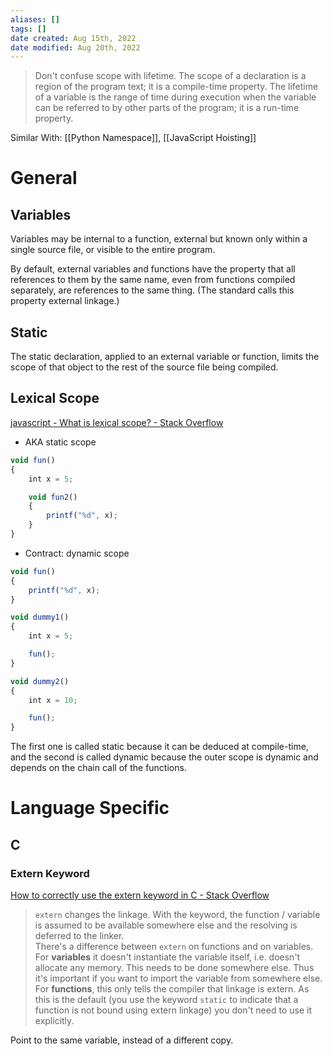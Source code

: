 ```yaml
---
aliases: []
tags: [] 
date created: Aug 15th, 2022
date modified: Aug 20th, 2022
---
```

>Don't confuse scope with lifetime. The scope of a declaration is a region of the program text; it is a compile-time property. The lifetime of a variable is the range of time during execution when the variable can be referred to by other parts of the program; it is a run-time property.

Similar With: [[Python Namespace]], [[JavaScript Hoisting]]
# General
## Variables
Variables may be internal to a function, external but known only within a single source file, or visible to the entire program.

By default, external variables and functions have the property that all references to them by the same name, even from functions compiled separately, are references to the same thing. (The standard calls this property external linkage.)

## Static
The static declaration, applied to an external variable or function, limits the scope of that object to the rest of the source file being compiled.

## Lexical Scope
[javascript - What is lexical scope? - Stack Overflow](https://stackoverflow.com/questions/1047454/what-is-lexical-scope)
- AKA static scope

```javascript
void fun()
{
    int x = 5;

    void fun2()
    {
        printf("%d", x);
    }
}
```

- Contract: dynamic scope  

```javascript
void fun()
{
    printf("%d", x);
}

void dummy1()
{
    int x = 5;

    fun();
}

void dummy2()
{
    int x = 10;

    fun();
}
```

The first one is called static because it can be deduced at compile-time, and the second is called dynamic because the outer scope is dynamic and depends on the chain call of the functions.
# Language Specific
## C
### Extern Keyword
[How to correctly use the extern keyword in C - Stack Overflow](https://stackoverflow.com/questions/496448/how-to-correctly-use-the-extern-keyword-in-c)
> `extern` changes the linkage. With the keyword, the function / variable is assumed to be available somewhere else and the resolving is deferred to the linker.  
> There's a difference between `extern` on functions and on variables.  
> For **variables** it doesn't instantiate the variable itself, i.e. doesn't allocate any memory. This needs to be done somewhere else. Thus it's important if you want to import the variable from somewhere else.  
> For **functions**, this only tells the compiler that linkage is extern. As this is the default (you use the keyword `static` to indicate that a function is not bound using extern linkage) you don't need to use it explicitly.

Point to the same variable, instead of a different copy.
